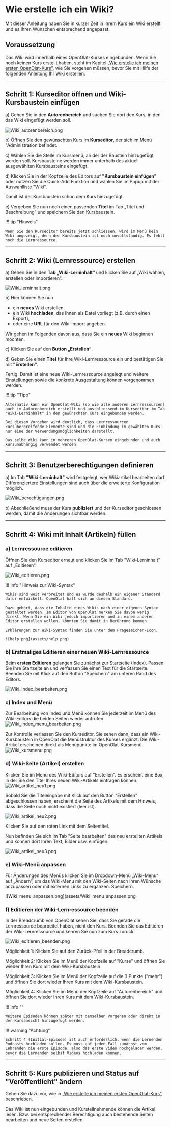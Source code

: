 # Wie erstelle ich ein Wiki?

Mit dieser Anleitung haben Sie in kurzer Zeit in Ihrem Kurs ein Wiki erstellt
und es Ihren Wünschen entsprechend angepasst.

##  Voraussetzung

Das Wiki wird innerhalb eines OpenOlat-Kurses eingebunden. Wenn Sie noch keinen Kurs erstellt haben, steht im Kapitel [„Wie erstelle ich meinen ersten OpenOlat-Kurs"](../my_first_course/my_first_course.de.md), wie Sie vorgehen müssen, bevor Sie mit Hilfe der folgenden Anleitung Ihr Wiki erstellen.

---

## Schritt 1: Kurseditor öffnen und Wiki-Kursbaustein einfügen  

a) Gehen Sie in den **Autorenbereich** und suchen Sie dort den Kurs, in den das Wiki eingefügt werden soll.

![Wiki_autorenbereich.png](assets/Wiki_autorenbereich.png)  
   
b) Öffnen Sie den gewünschten Kurs im **Kurseditor**, der sich im Menü "Administration befindet.

c) Wählen Sie die Stelle im Kursmenü, an der der Baustein hinzugefügt werden soll. Kursbausteine werden immer unterhalb des aktuell ausgewählten Kursbausteins eingefügt. 

d) Klicken Sie in der Kopfzeile des Editors auf **"Kursbaustein einfügen"** oder nutzen Sie die Quick-Add Funktion und wählen Sie im Popup mit der Auswahlliste "Wiki".

Damit ist der Kursbaustein schon dem Kurs hinzugefügt.

e) Vergeben Sie nun noch einen passenden **Titel** im Tab „Titel und Beschreibung“ und speichern Sie den Kursbaustein.  

!!! tip "Hinweis"

    Wenn Sie den Kurseditor bereits jetzt schliessen, wird im Menü kein Wiki angezeigt, denn der Kursbaustein ist noch unvollständig. Es fehlt noch die Lernressource.

---

## Schritt 2: Wiki (Lernressource) erstellen  
  
a) Gehen Sie in den <b>Tab „Wiki-Lerninhalt“</b> und klicken Sie auf „Wiki wählen, erstellen oder importieren“.

![Wiki_lerninhalt.png](assets/Wiki_lerninhalt.png)  

b) Hier können Sie nun 

* ein **neues** Wiki erstellen, 
* ein Wiki **hochladen**, das Ihnen als Datei vorliegt (z.B. durch einen Export), 
* oder eine **URL** für den Wiki-Import angeben.

Wir gehen im Folgenden davon aus, dass Sie ein **neues** Wiki beginnen möchten. 
  
c) Klicken Sie auf den **Button „Erstellen“**. 

d) Geben Sie einen **Titel** für Ihre Wiki-Lernressource ein und bestätigen Sie mit <b>"Erstellen"</b>. 

Fertig. Damit ist eine neue Wiki-Lernressource angelegt und weitere Einstellungen sowie die konkrete Ausgestaltung können vorgenommen werden.

!!! tip "Tipp"

    Alternativ kann ein OpenOlat-Wiki (so wie alle anderen Lernressourcen) auch im Autorenbereich erstellt und anschliessend im Kurseditor im Tab "Wiki-Lerninhalt" in den gewünschten Kurs eingebunden werden. 
    
    Bei diesem Vorgehen wird deutlich, dass Lernressourcen kursübergreifende Elemente sind und die Einbindung im gewählten Kurs nur eine der Verwendungsmöglichkeiten darstellt. 
    
    Das selbe Wiki kann in mehreren OpenOlat-Kursen eingebunden und auch kursunabhängig verwendet werden.

---

## Schritt 3: Benutzerberechtigungen definieren 

a) Im Tab **"Wiki-Lerninhalt"** wird festgelegt, wer Wikiartikel bearbeiten darf. 
Differenziertere Einstellungen sind auch über die erweiterte Konfiguration möglich. 

![Wiki_berechtigungen.png](assets/Wiki_berechtigungen.png)  

b) Abschließend muss der Kurs **publiziert** und der Kurseditor geschlossen werden, damit die Änderungen sichtbar werden. 

---

## Schritt 4: Wiki mit Inhalt (Artikeln) füllen  

### a) Lernressource editieren

Öffnen Sie den Kurseditor erneut und klicken Sie im Tab "Wiki-Lerninhalt" auf „Editieren“.

![Wiki_editieren.png](assets/Wiki_editieren.png) 

!!! info "Hinweis zur Wiki-Syntax"

    Wikis sind weit verbreitet und es wurde deshalb ein eigener Standard dafür entwickelt. OpenOlat hält sich an diesen Standard. 
    
    Dazu gehört, dass die Inhalte eines Wikis nach einer eigenen Syntax gestaltet werden. Im Editor von OpenOlat merken Sie davon wenig direkt. Wenn Sie ein Wiki jedoch importieren und in einem anderen Editor erstellen wollen, könnten Sie damit in Berührung kommen. 
    
    Erklärungen zur Wiki-Syntax finden Sie unter dem Fragezeichen-Icon.

    ![help.png](assets/help.png)  


### b) Erstmaliges Editieren einer neuen Wiki-Lernressource

Beim **ersten Editieren** gelangen Sie zunächst zur Startseite (Index). Passen Sie Ihre Startseite an und verfassen Sie einen Text für die Startseite.
Beenden Sie mit Klick auf den Button "Speichern" am unteren Rand des Editors. 

![Wiki_index_bearbeiten.png](assets/Wiki_index_bearbeiten.png)

### c) Index und Menü

Zur Bearbeitung von Index und Menü können Sie jederzeit im Menü des Wiki-Editors die beiden Seiten wieder aufrufen.
![Wiki_index_menu_bearbeiten.png](assets/Wiki_index_menu_bearbeiten.png)

Zur Kontrolle verlassen Sie den Kurseditor. Sie sehen dann, dass ein Wiki-Kursbaustein in OpenOlat die Menüstruktur des Kurses ergänzt. Die Wiki-Artikel erscheinen direkt als Menüpunkte im OpenOlat-Kursmenü.
![Wiki_kursmenu.png](assets/Wiki_kursmenu1.png)

### d) Wiki-Seite (Artikel) erstellen

Klicken Sie im Menü des Wiki-Editors auf "Erstellen". Es erscheint eine Box, in der Sie den Titel Ihres neuen Wiki-Artikels eintragen können.
![Wiki_artikel_neu1.png](assets/Wiki_artikel_neu1.png)

Sobald Sie die Titeleingabe mit Klick auf den Button "Erstellen" abgeschlossen haben, erscheint die Seite des Artikels mit dem Hinweis, dass die Seite noch nicht existiert (leer ist).

![Wiki_artikel_neu2.png](assets/Wiki_artikel_neu2.png)

Klicken Sie auf den roten Link mit dem Seitentitel.

Nun befinden Sie sich im Tab "Seite bearbeiten" des neu erstellten Artikels und können dort Ihren Text, Bilder usw. einfügen.

![Wiki_artikel_neu3.png](assets/Wiki_artikel_neu3.png)


### e) Wiki-Menü anpassen

Für Änderungen des Menüs klicken Sie im Dropdown-Menü „Wiki-Menu“ auf „Ändern“, um das Wiki-Menu mit den Wiki-Seiten nach Ihren Wünsche anzupassen oder mit externen
Links zu ergänzen. Speichern.

![Wiki_menu_anpassen.png](assets/Wiki_menu_anpassen.png  


### f) Editieren der Wiki-Lernressource beenden

In der Breadcrumb von OpenOlat sehen Sie, dass Sie gerade die Lernressource bearbeitet haben, nicht den Kurs. Beenden Sie das Editieren der Wiki-Lernressource und kehren Sie nun zum Kurs zurück.

![Wiki_editieren_beenden.png](assets/Wiki_editieren_beenden.png)

Möglichkeit 1: Klicken Sie auf den Zurück-Pfeil in der Breadcrumb.

Möglichkeit 2: Klicken Sie im Menü der Kopfzeile auf "Kurse" und öffnen Sie wieder Ihren Kurs mit dem Wiki-Kursbaustein.

Möglichkeit 3: Klicken Sie im Menü der Kopfzeile auf die 3 Punkte ("mehr") und öffnen Sie dort wieder Ihren Kurs mit dem Wiki-Kursbaustein.

Möglichkeit 4: Klicken Sie im Menü der Kopfzeile auf "Autorenbereich" und öffnen Sie dort wieder Ihren Kurs mit dem Wiki-Kursbaustein.


!!! info ""

    Weitere Episoden können später mit demselben Vorgehen oder direkt in der Kursansicht hinzugefügt werden.

!!! warning "Achtung"

    Schritt 4 (Initial-Episode) ist auch erforderlich, wenn die Lernenden Podcasts hochladen sollen. Es muss auf jeden Fall zunächst vom Lehrenden die erste Episode, also das erste Video hochgeladen werden, bevor die Lernenden selbst Videos hochladen können.


---

## Schritt 5: Kurs publizieren und Status auf "Veröffentlicht" ändern  
  
Gehen Sie dazu vor, wie in [„Wie erstelle ich meinen ersten OpenOlat-Kurs"](../my_first_course/my_first_course.de.md) beschrieben.

Das Wiki ist nun eingebunden und Kursteilnehmende können die Artikel lesen. Bzw. bei entsprechender Berechtigung auch bestehende Seiten bearbeiten und neue Seiten erstellen.
